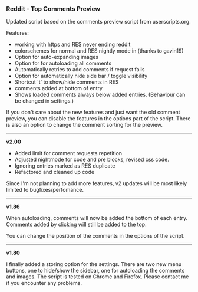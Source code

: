 ### Reddit - Top Comments Preview ###

Updated script based on the comments preview script from userscripts.org.

Features:

 - working with https and RES never ending reddit
 - colorschemes for normal and RES nightly mode in (thanks to gavin19)
 - Option for auto-expanding images
 - Option for for autoloading all comments
 - Automatically retries to add comments if request fails
 - Option for automatically hide side bar / toggle visibility
 - Shortcut 't' to show/hide comments in RES
 - comments added at bottom of entry
 - Shows loaded comments always below added entries.
   (Behaviour can be changed in settings.)


If you don't care about the new features and just want the old comment preview, you can disable the features in the options part of the script.
There is also an option to change the comment sorting for the preview.


-------

**v2.00**

 
- Added limit for comment requests repetition
- Adjusted nightmode for code and pre blocks, revised css code.
- Ignoring entries marked as RES duplicate
- Refactored and cleaned up code

Since I'm not planning to add more features, v2 updates will be most likely limited to bugfixes/perfomance.

----------

**v1.86**

When autoloading, comments will now be added the bottom of each entry.
Comments added by clicking will still be added to the top.

You can change the position of the comments in the options of the script.


--------

**v1.80**

I finally added a storing option for the settings.
There are two new menu buttons, one to hide/show the sidebar, one for autoloading the comments and images. The script is tested on Chrome and Firefox. Please contact me if you encounter any problems.

